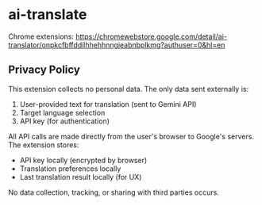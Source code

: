 # ai-translate

Chrome extensions: https://chromewebstore.google.com/detail/ai-translator/onpkcfbffddilhhehhnngjeabnbplkmg?authuser=0&hl=en

## Privacy Policy

This extension collects no personal data. The only data sent externally is:
1. User-provided text for translation (sent to Gemini API)
2. Target language selection
3. API key (for authentication)

All API calls are made directly from the user's browser to Google's servers. The extension stores:
- API key locally (encrypted by browser)
- Translation preferences locally
- Last translation result locally (for UX)

No data collection, tracking, or sharing with third parties occurs.

